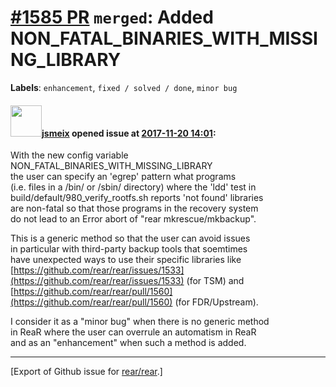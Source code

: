[\#1585 PR](https://github.com/rear/rear/pull/1585) `merged`: Added NON\_FATAL\_BINARIES\_WITH\_MISSING\_LIBRARY
================================================================================================================

**Labels**: `enhancement`, `fixed / solved / done`, `minor bug`

#### <img src="https://avatars.githubusercontent.com/u/1788608?u=925fc54e2ce01551392622446ece427f51e2f0ce&v=4" width="50">[jsmeix](https://github.com/jsmeix) opened issue at [2017-11-20 14:01](https://github.com/rear/rear/pull/1585):

With the new config variable  
NON\_FATAL\_BINARIES\_WITH\_MISSING\_LIBRARY  
the user can specify an 'egrep' pattern what programs  
(i.e. files in a /bin/ or /sbin/ directory) where the 'ldd' test in  
build/default/980\_verify\_rootfs.sh reports 'not found' libraries  
are non-fatal so that those programs in the recovery system  
do not lead to an Error abort of "rear mkrescue/mkbackup".

This is a generic method so that the user can avoid issues  
in particular with third-party backup tools that soemtimes  
have unexpected ways to use their specific libraries like  
[https://github.com/rear/rear/issues/1533](https://github.com/rear/rear/issues/1533)
(for TSM) and  
[https://github.com/rear/rear/pull/1560](https://github.com/rear/rear/pull/1560)
(for FDR/Upstream).

I consider it as a "minor bug" when there is no generic method  
in ReaR where the user can overrule an automatism in ReaR  
and as an "enhancement" when such a method is added.

------------------------------------------------------------------------

\[Export of Github issue for
[rear/rear](https://github.com/rear/rear).\]
